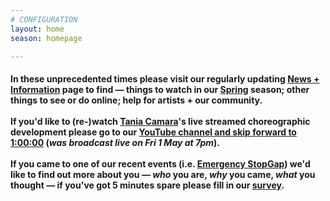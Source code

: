 ```yaml
---
# CONFIGURATION
layout: home
season: homepage

---
```

#### In these unprecedented times please visit our regularly updating [News + Information](/coronavirus) page to find — things to watch in our [Spring](/current/2020-springsummer/) season; other things to see or do online; help for artists + our community.<br><br>If you'd like to (re-)watch [Tania Camara](/current/2020-springsummer/camara)'s live streamed choreographic development please go to our <a href="http://youtube.com/watch?v=m7dDCgaffoI" target="_blank">YouTube channel and skip forward to 1:00:00</a> (*was broadcast live on Fri 1 May at 7pm*).<br><br>If you came to one of our recent events (i.e. [Emergency StopGap](/current/2020-emergencystopgap)) we'd like to find out more about you — *who* you are, *why* you came, *what* you thought — if you've got 5 minutes spare please fill in our <a href="http://research.audiencesurveys.org/s.asp?k=157901649112" target="_blank">survey</a>.
